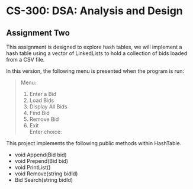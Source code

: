 # CS-300: DSA: Analysis and Design
## Assignment Two
This assignment is designed to explore hash tables, we will implement a hash table using a vector of LinkedLists to hold a collection of bids loaded from a CSV file.

In this version, the following menu is presented when the program is run:

> Menu:<br>
> 1. Enter a Bid <br>
> 2. Load Bids<br>
> 3. Display All Bids<br>
> 4. Find Bid<br>
> 5. Remove Bid<br>
> 9. Exit<br>
> Enter choice:<br>

This project implements the following public methods within HashTable.
* void Append(Bid bid)
* void Prepend(Bid bid)
* void PrintList()
* void Remove(string bidId)
* Bid Search(string bidId)
